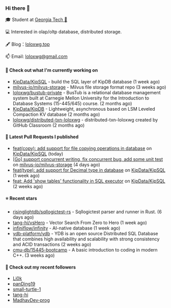 ### Hi there 👋


 
🎓 Student at [Georgia Tech 🐝](https://www.gatech.edu/)

💻 Interested in olap/oltp database, distributed storage.

🖋 Blog：[loloxwg.top](https://loloxwg.top)



📫 Email: [loloxwg@gmail.com](mailto:loloxwg@gmail.com)



#### 👷 Check out what I'm currently working on

- [KipData/KipSQL](https://github.com/KipData/KipSQL) - build the SQL layer of KipDB database (1 week ago)
- [milvus-io/milvus-storage](https://github.com/milvus-io/milvus-storage) - Milvus file storage format repo (3 weeks ago)
- [loloxwg/bustub-private](https://github.com/loloxwg/bustub-private) - BusTub is a relational database management system built at Carnegie Mellon University for the Introduction to Database Systems (15-445/645) course. (2 months ago)
- [KipData/KipDB](https://github.com/KipData/KipDB) -  Lightweight, asynchronous based on LSM Leveled Compaction KV database (2 months ago)
- [loloxwg/distributed-txn-loloxwg](https://github.com/loloxwg/distributed-txn-loloxwg) - distributed-txn-loloxwg created by GitHub Classroom (2 months ago)

#### 🔨 Latest Pull Requests I published

- [feat(copy): add support for file copying operations in database](https://github.com/KipData/KipSQL/pull/75) on [KipData/KipSQL](https://github.com/KipData/KipSQL) (today)
- [[Go] support concurrent writing, fix concurrent bug, add some unit test](https://github.com/milvus-io/milvus-storage/pull/68) on [milvus-io/milvus-storage](https://github.com/milvus-io/milvus-storage) (4 days ago)
- [feat(type): add support for Decimal type in database](https://github.com/KipData/KipSQL/pull/66) on [KipData/KipSQL](https://github.com/KipData/KipSQL) (1 week ago)
- [feat: Add &#39;show tables&#39; functionality in SQL executor](https://github.com/KipData/KipSQL/pull/61) on [KipData/KipSQL](https://github.com/KipData/KipSQL) (2 weeks ago)

#### ⭐ Recent stars

- [risinglightdb/sqllogictest-rs](https://github.com/risinglightdb/sqllogictest-rs) - Sqllogictest parser and runner in Rust. (6 days ago)
- [tang-hi/vsHero](https://github.com/tang-hi/vsHero) - Vector Search From Zero to Hero (1 week ago)
- [infiniflow/infinity](https://github.com/infiniflow/infinity) - AI-native database (1 week ago)
- [ydb-platform/ydb](https://github.com/ydb-platform/ydb) - YDB is an open source Distributed SQL Database that combines high availability and scalability with strong consistency and ACID transactions (2 weeks ago)
- [cmu-db/15445-bootcamp](https://github.com/cmu-db/15445-bootcamp) - A basic introduction to coding in modern C&#43;&#43;. (3 weeks ago)

#### 👯 Check out my recent followers

- [Li0k](https://github.com/Li0k)
- [panDing19](https://github.com/panDing19)
- [small-turtle-1](https://github.com/small-turtle-1)
- [tang-hi](https://github.com/tang-hi)
- [MadhavDev-prog](https://github.com/MadhavDev-prog)

